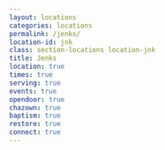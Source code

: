 ```yaml
---
layout: locations
categories: locations
permalink: /jenks/
location-id: jnk
class: section-locations location-jnk
title: Jenks
location: true
times: true
serving: true
events: true
opendoor: true
chazown: true
baptism: true
restore: true
connect: true
---
```

